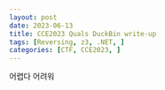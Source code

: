 ```yaml
---
layout: post
date: 2023-06-13
title: CCE2023 Quals DuckBin write-up
tags: [Reversing, z3, .NET, ]
categories: [CTF, CCE2023, ]
---
```


어렵다 어려워

